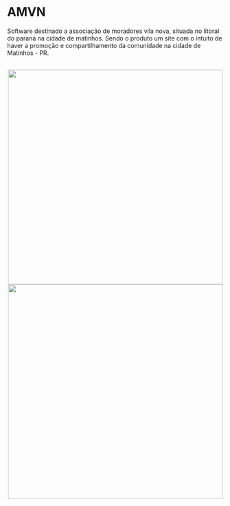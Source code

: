 # AMVN
Software destinado a associação de moradores vila nova, situada no litoral do paraná na cidade de matinhos. 
Sendo o produto um site com o intuito de haver a promoção e compartilhamento da comunidade na cidade de Matinhos - PR.<br><br>
<div align="center">
  <img width="500" src="https://raw.githubusercontent.com/vitoBianchini/AMVN-Associa--oDeMoradoresdaVilaNova/6d50aa3e566f11fb3902d24167d3da2e6c55e41a/assets/img/logo.svg">
  <img width="500" src="https://raw.githubusercontent.com/vitoBianchini/AMVN-Associa--oDeMoradoresdaVilaNova/master/assets/img/AMVN.jpeg">
</div>


